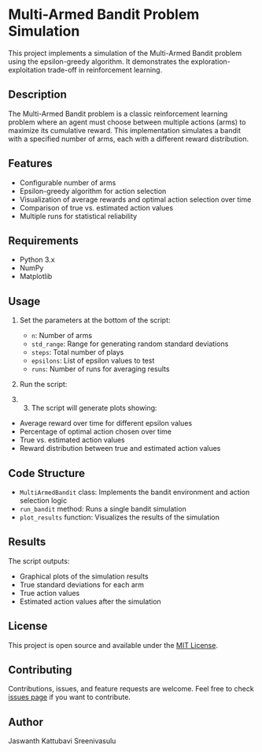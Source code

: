 # Multi-Armed Bandit Problem Simulation

This project implements a simulation of the Multi-Armed Bandit problem using the epsilon-greedy algorithm. It demonstrates the exploration-exploitation trade-off in reinforcement learning.

## Description

The Multi-Armed Bandit problem is a classic reinforcement learning problem where an agent must choose between multiple actions (arms) to maximize its cumulative reward. This implementation simulates a bandit with a specified number of arms, each with a different reward distribution.

## Features

- Configurable number of arms
- Epsilon-greedy algorithm for action selection
- Visualization of average rewards and optimal action selection over time
- Comparison of true vs. estimated action values
- Multiple runs for statistical reliability

## Requirements

- Python 3.x
- NumPy
- Matplotlib

## Usage

1. Set the parameters at the bottom of the script:
   - `n`: Number of arms
   - `std_range`: Range for generating random standard deviations
   - `steps`: Total number of plays
   - `epsilons`: List of epsilon values to test
   - `runs`: Number of runs for averaging results

2. Run the script:
3. 3. The script will generate plots showing:
- Average reward over time for different epsilon values
- Percentage of optimal action chosen over time
- True vs. estimated action values
- Reward distribution between true and estimated action values

## Code Structure

- `MultiArmedBandit` class: Implements the bandit environment and action selection logic
- `run_bandit` method: Runs a single bandit simulation
- `plot_results` function: Visualizes the results of the simulation

## Results

The script outputs:
- Graphical plots of the simulation results
- True standard deviations for each arm
- True action values
- Estimated action values after the simulation

## License

This project is open source and available under the [MIT License](LICENSE).

## Contributing

Contributions, issues, and feature requests are welcome. Feel free to check [issues page](https://github.com/yourusername/multi-armed-bandit/issues) if you want to contribute.

## Author

Jaswanth Kattubavi Sreenivasulu

